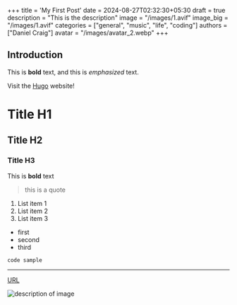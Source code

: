 +++
title = 'My First Post'
date = 2024-08-27T02:32:30+05:30
draft = true
description = "This is the description"
image = "/images/1.avif"
image_big = "/images/1.avif"
categories = ["general", "music", "life", "coding"]
authors = ["Daniel Craig"]
avatar = "/images/avatar_2.webp"
+++

## Introduction

This is **bold** text, and this is *emphasized* text.

Visit the [Hugo](https://gohugo.io) website!

# Title H1
## Title H2
### Title H3

This is **bold** text
> this is a quote

1. List item 1
1. List item 2
1. List item 3

- first
- second
- third

`code sample`

---

[URL](https://google.com)

![description of image](/images/test.webp)
